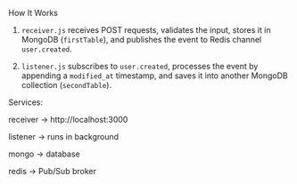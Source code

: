 How It Works

1. `receiver.js` receives POST requests, validates the input, stores it in MongoDB (`firstTable`), and publishes the event to Redis channel `user.created`.

2. `listener.js` subscribes to `user.created`, processes the event by appending a `modified_at` timestamp, and saves it into another MongoDB collection (`secondTable`).




Services:

receiver → http://localhost:3000

listener → runs in background

mongo → database

redis → Pub/Sub broker
